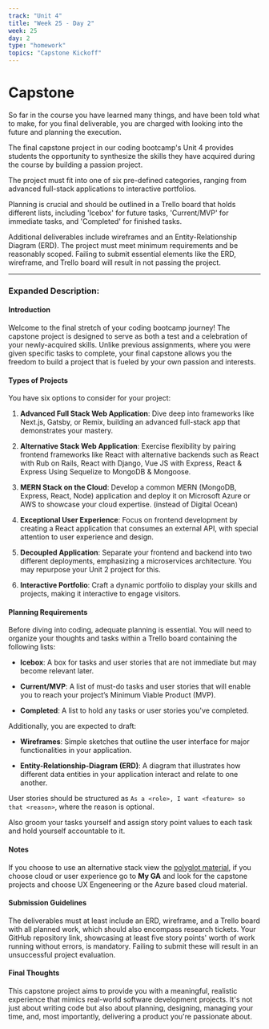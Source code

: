 ```yaml
---
track: "Unit 4"
title: "Week 25 - Day 2"
week: 25
day: 2
type: "homework"
topics: "Capstone Kickoff"
---
```


# Capstone

So far in the course you have learned many things, and have been told what to make, for you final deliverable, you are charged with looking into the future and planning the execution.

The final capstone project in our coding bootcamp's Unit 4 provides students the opportunity to synthesize the skills they have acquired during the course by building a passion project. 

The project must fit into one of six pre-defined categories, ranging from advanced full-stack applications to interactive portfolios. 

Planning is crucial and should be outlined in a Trello board that holds different lists, including 'Icebox' for future tasks, 'Current/MVP' for immediate tasks, and 'Completed' for finished tasks. 

Additional deliverables include wireframes and an Entity-Relationship Diagram (ERD). The project must meet minimum requirements and be reasonably scoped. Failing to submit essential elements like the ERD, wireframe, and Trello board will result in not passing the project.

---

### Expanded Description:

#### Introduction

Welcome to the final stretch of your coding bootcamp journey! The capstone project is designed to serve as both a test and a celebration of your newly-acquired skills. Unlike previous assignments, where you were given specific tasks to complete, your final capstone allows you the freedom to build a project that is fueled by your own passion and interests.

#### Types of Projects

You have six options to consider for your project:

1. **Advanced Full Stack Web Application**: Dive deep into frameworks like Next.js, Gatsby, or Remix, building an advanced full-stack app that demonstrates your mastery.
   
2. **Alternative Stack Web Application**: Exercise flexibility by pairing frontend frameworks like React with alternative backends such as React with Rub on Rails, React with Django, Vue JS with Express, React & Express Using Sequelize to MongoDB & Mongoose.

3. **MERN Stack on the Cloud**: Develop a common MERN (MongoDB, Express, React, Node) application and deploy it on Microsoft Azure or AWS to showcase your cloud expertise. (instead of Digital Ocean)
  
4. **Exceptional User Experience**: Focus on frontend development by creating a React application that consumes an external API, with special attention to user experience and design.
  
5. **Decoupled Application**: Separate your frontend and backend into two different deployments, emphasizing a microservices architecture. You may repurpose your Unit 2 project for this.
  
6. **Interactive Portfolio**: Craft a dynamic portfolio to display your skills and projects, making it interactive to engage visitors.

#### Planning Requirements

Before diving into coding, adequate planning is essential. You will need to organize your thoughts and tasks within a Trello board containing the following lists:

- **Icebox**: A box for tasks and user stories that are not immediate but may become relevant later.
  
- **Current/MVP**: A list of must-do tasks and user stories that will enable you to reach your project’s Minimum Viable Product (MVP).
  
- **Completed**: A list to hold any tasks or user stories you've completed.
  
Additionally, you are expected to draft:

- **Wireframes**: Simple sketches that outline the user interface for major functionalities in your application.
  
- **Entity-Relationship-Diagram (ERD)**: A diagram that illustrates how different data entities in your application interact and relate to one another.

User stories should be structured as `As a <role>, I want <feature> so that <reason>`, where the reason is optional.

Also groom your tasks yourself and assign story point values to each task and hold yourself accountable to it.

#### Notes
If you choose to use an alternative stack view the [polyglot material](/polyglot), if you choose cloud or user experience go to **My GA** and look for the capstone projects and choose UX Engeneering or the Azure based cloud material. 

#### Submission Guidelines

The deliverables must at least include an ERD, wireframe, and a Trello board with all planned work, which should also encompass research tickets. Your GitHub repository link, showcasing at least five story points' worth of work running without errors, is mandatory. Failing to submit these will result in an unsuccessful project evaluation.

#### Final Thoughts

This capstone project aims to provide you with a meaningful, realistic experience that mimics real-world software development projects. It's not just about writing code but also about planning, designing, managing your time, and, most importantly, delivering a product you're passionate about.